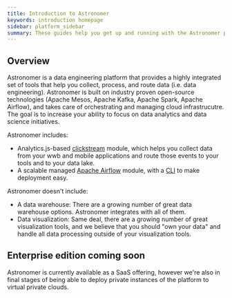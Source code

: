 ```yaml
---
title: Introduction to Astronomer
keywords: introduction homepage
sidebar: platform_sidebar
summary: These guides help you get up and running with the Astronomer platform.
---
```


## Overview

Astronomer is a data engineering platform that provides a highly integrated set of tools that help you collect, process, and route data (i.e. data engineering). Astronomer is built on industry proven open-source technologies (Apache Mesos, Apache Kafka, Apache Spark, Apache Airflow), and takes care of orchestrating and managing cloud infrastrucutre. The goal is to increase your ability to focus on data analytics and data science initiatives.

Astronomer includes:

* Analytics.js-based [clickstream](v2/clickstream/overview.html) module, which helps you collect data from your wwb and mobile applications and route those events to your tools and to your data lake. 
* A scalable managed [Apache Airflow](v2/airflow/tutorial/core-airflow-concepts.html) module, with a [CLI](https://docs.astronomer.io/v2/apache_airflow/cli.html) to make deployment easy.

Astronomer doesn't include:

* A data warehouse: There are a growing number of great data warehouse options. Astronomer integrates with all of them.
* Data visualization: Same deal, there are a growing number of great visualization tools, and we believe that you should "own your data" and handle all data processing outside of your visualization tools.

## Enterprise edition coming soon

Astronomer is currently available as a SaaS offering, however we're also in final stages of being able to deploy private instances of the platform to virtual private clouds.
